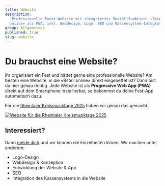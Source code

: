 ```yaml
---
title: Website
description:
  "Professionelle Event-Website mit integrierter Bestellfunktion: «Bstell
  online» als PWA, inkl. Webdesign, Logo, SEO und Kassensystem-Integration."
group: Allgemeines
published: true
slug: website
---
```


# Du brauchst eine Website?

Ihr organisiert ein Fest und hättet gerne eine professionelle Website? Am besten
eine Website, in die «Bstell online» direkt eingebettet ist? Dann bist du hier
genau richtig. Jede Website ist als **Progressive Web App (PWA)** direkt auf dem
Smartphone installierbar, so bekommst du deine Fest-App automatisch dazu.

Für die [Rheintaler Kreismusiktage 2025](https://kmt25.ch) haben wir genau das
gemacht:

[<img src="/docs-assets/website-kmt25.png" alt="Website für die Rheintaler Kreismusiktage 2025" class="shadow-none" />](https://kmt25.ch)

## Interessiert?

Dann [melde dich](mailto:info@bstell.online) und wir können die Einzelheiten
klären. Wir machen unter anderem:

- Logo-Design
- Webdesign & Konzeption
- Entwicklung der Website & App
- SEO
- Integration des Kassensystems in die Website
